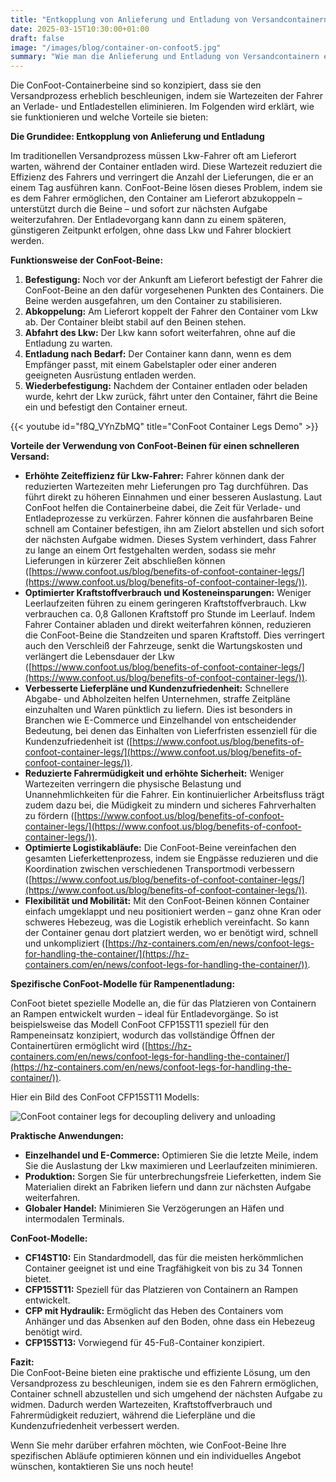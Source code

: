 ```yaml
---
title: "Entkopplung von Anlieferung und Entladung von Versandcontainern"
date: 2025-03-15T10:30:00+01:00
draft: false
image: "/images/blog/container-on-confoot5.jpg"
summary: "Wie man die Anlieferung und Entladung von Versandcontainern entkoppelt."
---
```


Die ConFoot-Containerbeine sind so konzipiert, dass sie den Versandprozess erheblich beschleunigen, indem sie Wartezeiten der Fahrer an Verlade- und Entladestellen eliminieren. Im Folgenden wird erklärt, wie sie funktionieren und welche Vorteile sie bieten:

**Die Grundidee: Entkopplung von Anlieferung und Entladung**

Im traditionellen Versandprozess müssen Lkw-Fahrer oft am Lieferort warten, während der Container entladen wird. Diese Wartezeit reduziert die Effizienz des Fahrers und verringert die Anzahl der Lieferungen, die er an einem Tag ausführen kann. ConFoot-Beine lösen dieses Problem, indem sie es dem Fahrer ermöglichen, den Container am Lieferort abzukoppeln – unterstützt durch die Beine – und sofort zur nächsten Aufgabe weiterzufahren. Der Entladevorgang kann dann zu einem späteren, günstigeren Zeitpunkt erfolgen, ohne dass Lkw und Fahrer blockiert werden.

**Funktionsweise der ConFoot-Beine:**

1.  **Befestigung:** Noch vor der Ankunft am Lieferort befestigt der Fahrer die ConFoot-Beine an den dafür vorgesehenen Punkten des Containers. Die Beine werden ausgefahren, um den Container zu stabilisieren.
2.  **Abkoppelung:** Am Lieferort koppelt der Fahrer den Container vom Lkw ab. Der Container bleibt stabil auf den Beinen stehen.
3.  **Abfahrt des Lkw:** Der Lkw kann sofort weiterfahren, ohne auf die Entladung zu warten.
4.  **Entladung nach Bedarf:** Der Container kann dann, wenn es dem Empfänger passt, mit einem Gabelstapler oder einer anderen geeigneten Ausrüstung entladen werden.
5.  **Wiederbefestigung:** Nachdem der Container entladen oder beladen wurde, kehrt der Lkw zurück, fährt unter den Container, fährt die Beine ein und befestigt den Container erneut.

{{< youtube id="f8Q_VYnZbMQ" title="ConFoot Container Legs Demo" >}}

**Vorteile der Verwendung von ConFoot-Beinen für einen schnelleren Versand:**

*   **Erhöhte Zeiteffizienz für Lkw-Fahrer:** Fahrer können dank der reduzierten Wartezeiten mehr Lieferungen pro Tag durchführen. Das führt direkt zu höheren Einnahmen und einer besseren Auslastung. Laut ConFoot helfen die Containerbeine dabei, die Zeit für Verlade- und Entladeprozesse zu verkürzen. Fahrer können die ausfahrbaren Beine schnell am Container befestigen, ihn am Zielort abstellen und sich sofort der nächsten Aufgabe widmen. Dieses System verhindert, dass Fahrer zu lange an einem Ort festgehalten werden, sodass sie mehr Lieferungen in kürzerer Zeit abschließen können ([https://www.confoot.us/blog/benefits-of-confoot-container-legs/](https://www.confoot.us/blog/benefits-of-confoot-container-legs/)).
*   **Optimierter Kraftstoffverbrauch und Kosteneinsparungen:** Weniger Leerlaufzeiten führen zu einem geringeren Kraftstoffverbrauch. Lkw verbrauchen ca. 0,8 Gallonen Kraftstoff pro Stunde im Leerlauf. Indem Fahrer Container abladen und direkt weiterfahren können, reduzieren die ConFoot-Beine die Standzeiten und sparen Kraftstoff. Dies verringert auch den Verschleiß der Fahrzeuge, senkt die Wartungskosten und verlängert die Lebensdauer der Lkw ([https://www.confoot.us/blog/benefits-of-confoot-container-legs/](https://www.confoot.us/blog/benefits-of-confoot-container-legs/)).
*   **Verbesserte Lieferpläne und Kundenzufriedenheit:** Schnellere Abgabe- und Abholzeiten helfen Unternehmen, straffe Zeitpläne einzuhalten und Waren pünktlich zu liefern. Dies ist besonders in Branchen wie E-Commerce und Einzelhandel von entscheidender Bedeutung, bei denen das Einhalten von Lieferfristen essenziell für die Kundenzufriedenheit ist ([https://www.confoot.us/blog/benefits-of-confoot-container-legs/](https://www.confoot.us/blog/benefits-of-confoot-container-legs/)).
*   **Reduzierte Fahrermüdigkeit und erhöhte Sicherheit:** Weniger Wartezeiten verringern die physische Belastung und Unannehmlichkeiten für die Fahrer. Ein kontinuierlicher Arbeitsfluss trägt zudem dazu bei, die Müdigkeit zu mindern und sicheres Fahrverhalten zu fördern ([https://www.confoot.us/blog/benefits-of-confoot-container-legs/](https://www.confoot.us/blog/benefits-of-confoot-container-legs/)).
*   **Optimierte Logistikabläufe:** Die ConFoot-Beine vereinfachen den gesamten Lieferkettenprozess, indem sie Engpässe reduzieren und die Koordination zwischen verschiedenen Transportmodi verbessern ([https://www.confoot.us/blog/benefits-of-confoot-container-legs/](https://www.confoot.us/blog/benefits-of-confoot-container-legs/)).
*   **Flexibilität und Mobilität:** Mit den ConFoot-Beinen können Container einfach umgeklappt und neu positioniert werden – ganz ohne Kran oder schweres Hebezeug, was die Logistik erheblich vereinfacht. So kann der Container genau dort platziert werden, wo er benötigt wird, schnell und unkompliziert ([https://hz-containers.com/en/news/confoot-legs-for-handling-the-container/](https://hz-containers.com/en/news/confoot-legs-for-handling-the-container/)).

**Spezifische ConFoot-Modelle für Rampenentladung:**

ConFoot bietet spezielle Modelle an, die für das Platzieren von Containern an Rampen entwickelt wurden – ideal für Entladevorgänge. So ist beispielsweise das Modell ConFoot CFP15ST11 speziell für den Rampeneinsatz konzipiert, wodurch das vollständige Öffnen der Containertüren ermöglicht wird ([https://hz-containers.com/en/news/confoot-legs-for-handling-the-container/](https://hz-containers.com/en/news/confoot-legs-for-handling-the-container/)).

Hier ein Bild des ConFoot CFP15ST11 Modells:

![ConFoot container legs for decoupling delivery and unloading](/images/blog/container-on-confoot-unloading2.jpg)

**Praktische Anwendungen:**

*   **Einzelhandel und E-Commerce:** Optimieren Sie die letzte Meile, indem Sie die Auslastung der Lkw maximieren und Leerlaufzeiten minimieren.
*   **Produktion:** Sorgen Sie für unterbrechungsfreie Lieferketten, indem Sie Materialien direkt an Fabriken liefern und dann zur nächsten Aufgabe weiterfahren.
*   **Globaler Handel:** Minimieren Sie Verzögerungen an Häfen und intermodalen Terminals.

**ConFoot-Modelle:**

*   **CF14ST10:** Ein Standardmodell, das für die meisten herkömmlichen Container geeignet ist und eine Tragfähigkeit von bis zu 34 Tonnen bietet.
*   **CFP15ST11:** Speziell für das Platzieren von Containern an Rampen entwickelt.
*   **CFP mit Hydraulik:** Ermöglicht das Heben des Containers vom Anhänger und das Absenken auf den Boden, ohne dass ein Hebezeug benötigt wird.
*   **CFP15ST13:** Vorwiegend für 45-Fuß-Container konzipiert.

**Fazit:**  
Die ConFoot-Beine bieten eine praktische und effiziente Lösung, um den Versandprozess zu beschleunigen, indem sie es den Fahrern ermöglichen, Container schnell abzustellen und sich umgehend der nächsten Aufgabe zu widmen. Dadurch werden Wartezeiten, Kraftstoffverbrauch und Fahrermüdigkeit reduziert, während die Lieferpläne und die Kundenzufriedenheit verbessert werden.

Wenn Sie mehr darüber erfahren möchten, wie ConFoot-Beine Ihre spezifischen Abläufe optimieren können und ein individuelles Angebot wünschen, kontaktieren Sie uns noch heute!